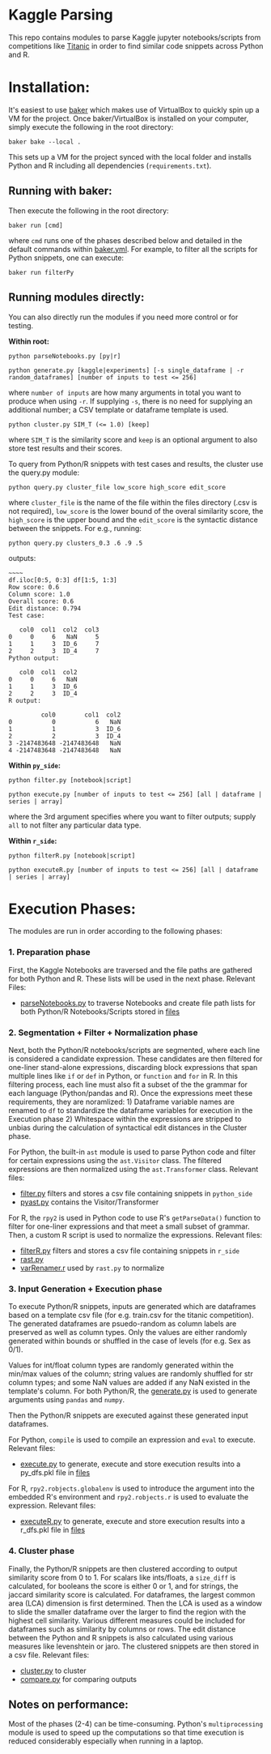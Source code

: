 # Kaggle Parsing

This repo contains modules to parse Kaggle jupyter notebooks/scripts from competitions like [Titanic](https://www.kaggle.com/c/titanic) in order to find similar code snippets across Python and R.

# Installation:

It's easiest to use [baker](https://docs.getbaker.io/bakerScript/basic/) which makes use of VirtualBox to quickly spin up a VM for the project. Once baker/VirtualBox is installed on your computer, simply execute the following in the root directory:

`baker bake --local .` 

This sets up a VM for the project synced with the local folder and installs Python and R including all dependencies (`requirements.txt`).

## Running with baker:

Then execute the following in the root directory:

`baker run [cmd]` 

where `cmd` runs one of the phases described below and detailed in the default commands within [baker.yml](https://github.com/nischalshrestha/kaggle_parsing/blob/master/baker.yml#L7). For example, to filter all the scripts for Python snippets, one can execute:

`baker run filterPy`

## Running modules directly:

You can also directly run the modules if you need more control or for testing.

**Within root:**

`python parseNotebooks.py [py|r]`

`python generate.py [kaggle|experiments] [-s single_dataframe | -r random_dataframes] [number of inputs to test <= 256]`

where `number of inputs` are how many arguments in total you want to produce when using `-r`. If supplying `-s`, there is 
no need for supplying an additional number; a CSV template or dataframe template is used. 

`python cluster.py SIM_T (<= 1.0) [keep]` 

where `SIM_T` is the similarity score and `keep` is an optional argument to also store test results and their scores.

To query from Python/R snippets with test cases and results, the cluster use the query.py module:

`python query.py cluster_file low_score high_score edit_score` 

where `cluster_file` is the name of the file within the files directory (.csv is not required), `low_score` is the 
lower bound of the overal similarity score, the `high_score` is the upper bound and the `edit_score` is the 
syntactic distance between the snippets. For e.g., running:

`python query.py clusters_0.3 .6 .9 .5`

outputs:

```
~~~~
df.iloc[0:5, 0:3] df[1:5, 1:3]
Row score: 0.6
Column score: 1.0
Overall score: 0.6
Edit distance: 0.794
Test case:

   col0  col1  col2  col3
0     0     6   NaN     5
1     1     3  ID_6     7
2     2     3  ID_4     7
Python output:

   col0  col1  col2
0     0     6   NaN
1     1     3  ID_6
2     2     3  ID_4
R output:

         col0        col1  col2
0           0           6   NaN
1           1           3  ID_6
2           2           3  ID_4
3 -2147483648 -2147483648   NaN
4 -2147483648 -2147483648   NaN
```

**Within `py_side`:**

`python filter.py [notebook|script]`

`python execute.py [number of inputs to test <= 256] [all | dataframe | series | array]`

where the 3rd argument specifies where you want to filter outputs; supply `all` to not filter any particular data type.

**Within `r_side`:**

`python filterR.py [notebook|script]`

`python executeR.py [number of inputs to test <= 256] [all | dataframe | series | array]`

# Execution Phases:

The modules are run in order according to the following phases:

### 1. Preparation phase
First, the Kaggle Notebooks are traversed and the file paths are gathered for both Python and R. These lists will be used in the next phase. Relevant Files:

- [parseNotebooks.py](https://github.com/nischalshrestha/kaggle_parsing/blob/master/parseNotebooks.py) to traverse Notebooks and create file path lists for both Python/R Notebooks/Scripts stored in [files](https://github.com/nischalshrestha/kaggle_parsing/tree/master/files)

### 2. Segmentation + Filter + Normalization phase
Next, both the Python/R notebooks/scripts are segmented, where each line is considered a candidate expression. These candidates are then  filtered for one-liner stand-alone expressions, discarding block expressions that span multiple lines like `if` or `def` in Python, or `function` and `for` in R. In this filtering process, each line must also fit a subset of the the grammar for each language (Python/pandas and R). Once the expressions meet these requirements, they are noramlized: 1) Dataframe variable names are renamed to `df` to standardize the dataframe variables for execution in the Execution phase 2) Whitespace within the expressions are stripped to unbias during the calculation of syntactical edit distances in the Cluster phase.

For Python, the built-in `ast` module is used to parse Python code and filter for certain expressions using the `ast.Visitor` class. The filtered expressions are then normalized using the `ast.Transformer` class. Relevant files:

- [filter.py](https://github.com/nischalshrestha/kaggle_parsing/blob/master/python_side/filter.py) filters and stores a csv file containing snippets in `python_side`
- [pyast.py](https://github.com/nischalshrestha/kaggle_parsing/blob/master/python_side/pyast.py) contains the Visitor/Transformer

For R, the `rpy2` is used in Python code to use R's `getParseData()` function to filter for one-liner expressions and that meet a small subset of grammar. Then, a custom R script is used to normalize the expressions. Relevant files:

- [filterR.py](https://github.com/nischalshrestha/kaggle_parsing/blob/master/r_side/filterR.py) filters and stores a csv file containing snippets in `r_side`
- [rast.py](https://github.com/nischalshrestha/kaggle_parsing/blob/master/r_side/rast.py)
- [varRenamer.r](https://github.com/nischalshrestha/kaggle_parsing/blob/master/r_side/varRenamer.r) used by `rast.py` to normalize

### 3. Input Generation + Execution phase
To execute Python/R snippets, inputs are generated which are dataframes based on a template csv file (for e.g. train.csv for the titanic competition). The generated dataframes are psuedo-random as column labels are preserved as well as column types. Only the values are either randomly generated within bounds or shuffled in the case of levels (for e.g. Sex as 0/1). 

Values for int/float column types are randomly generated within the min/max values of the column; string values are randomly shuffled for str column types; and some NaN values are added if any NaN existed in the template's column. For both Python/R, the [generate.py](https://github.com/nischalshrestha/kaggle_parsing/blob/master/generate.py) is used to generate arguments using `pandas` and `numpy`.

Then the Python/R snippets are executed against these generated input dataframes.

For Python, `compile` is used to compile an expression and `eval` to execute. Relevant files:

- [execute.py](https://github.com/nischalshrestha/kaggle_parsing/blob/master/python_side/execute.py) to generate, execute and store execution results into a py_dfs.pkl file in [files](https://github.com/nischalshrestha/kaggle_parsing/tree/master/files)

For R, `rpy2.robjects.globalenv` is used to introduce the argument into the embedded R's environment and `rpy2.robjects.r` is used to evaluate the expression. Relevant files:

- [executeR.py](https://github.com/nischalshrestha/kaggle_parsing/blob/master/r_side/executeR.py) to generate, execute and store execution results into a r_dfs.pkl file in [files](https://github.com/nischalshrestha/kaggle_parsing/tree/master/files)

### 4. Cluster phase
Finally, the Python/R snippets are then clustered according to output similarity score from 0 to 1. For scalars like ints/floats, a `size_diff` is calculated, for booleans the score is either 0 or 1, and for strings, the jaccard similarity score is calculated. For dataframes, the largest common area (LCA) dimension is first determined. Then the LCA is used as a window to slide the smaller dataframe over the larger to find the region with the highest cell similarity. Various different measures could be included for dataframes such as similarity by columns or rows. The edit distance between the Python and R snippets is also calculated using various measures like levenshtein or jaro. The clustered snippets are then stored in a csv file. Relevant files:

- [cluster.py](https://github.com/nischalshrestha/kaggle_parsing/blob/master/cluster.py) to cluster
- [compare.py](https://github.com/nischalshrestha/kaggle_parsing/blob/master/compare.py) for comparing outputs

## Notes on performance:

Most of the phases (2-4) can be time-consuming. Python's `multiprocessing` module is used to speed up the computations so that time execution is reduced considerably especially when running in a laptop.
